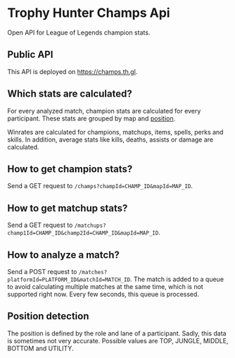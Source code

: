 # Trophy Hunter Champs Api

Open API for League of Legends champion stats.

## Public API

This API is deployed on https://champs.th.gl.

## Which stats are calculated?

For every analyzed match, champion stats are calculated for every participant. These stats are grouped by map and [position](#position-detection).

Winrates are calculated for champions, matchups, items, spells, perks and skills. In addition, average stats like kills, deaths, assists or damage are calculated.

## How to get champion stats?

Send a GET request to `/champs?champId=CHAMP_ID&mapId=MAP_ID`.

## How to get matchup stats?

Send a GET request to `/matchups?champ1Id=CHAMP_ID&champ2Id=CHAMP_ID&mapId=MAP_ID`.

## How to analyze a match?

Send a POST request to `/matches?platformId=PLATFORM_ID&matchId=MATCH_ID`.
The match is added to a queue to avoid calculating multiple matches at the same time, which is not supported right now. Every few seconds, this queue is processed.

## Position detection

The position is defined by the role and lane of a participant. Sadly, this data is sometimes not very accurate. Possible values are TOP, JUNGLE, MIDDLE, BOTTOM and UTILITY.
